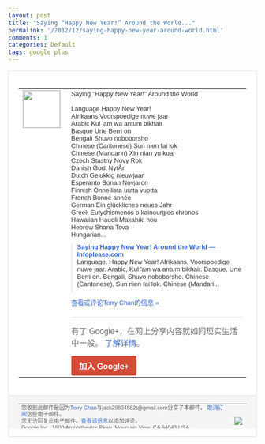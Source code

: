 ```yaml
---
layout: post
title: "Saying “Happy New Year!” Around the World..."
permalink: '/2012/12/saying-happy-new-year-around-world.html'
comments: 1
categories: Default
tags: google plus
---
```

<!-- X-Notifications: 1:bcdc3b6c30000000 -->

<div style="border:solid 1px #dfdfdf;color:#686868;font:13px Arial"><div style="background-color:#fff;padding:20px;"><table cellpadding="0" cellspacing="0"><tr><td style="padding-right:15px;vertical-align:top"><a href="https://plus.google.com/_/notifications/emlink?emr=14900066512970582018&amp;emid=COjcm434xLQCFWGZTAodHHMAAA&amp;path=%2F108643996575278738906&amp;dt=1356967027605&amp;uob=8"><img height="75" src="https://lh3.googleusercontent.com/-KKRGTyJ5Bl0/AAAAAAAAAAI/AAAAAAAAtnY/R4QEWIp3Ur0/s75-c-k-a/photo.jpg" style="border:solid 1px #cccccc;" width="75"/></a></td><td style="width:578px;color:#333;font:13px Arial;vertical-align:top"><div style="padding-bottom:10px">Saying "Happy New Year!" Around the World<br/><br/>Language	Happy New Year!<br/>Afrikaans	Voors<wbr/>poedige nuwe jaar<br/>Arabic	Kul 'am wa antum bikhair<br/>Basque	Urte Berri on<br/>Bengali	Shuvo noboborsho<br/>Chinese (Cantonese)	Sun nien fai lok<br/>Chinese (Mandarin)	Xin nian yu kuai<br/>Czech	Stastny Novy Rok<br/>Danish	Godt NytÅr<br/>Dutch	Gelukkig nieuwjaar<br/>Esperanto	B<wbr/>onan Novjaron<br/>Finnish	Onne<wbr/>llista uutta vuotta<br/>French	Bonne année<br/>German	Ein glückliches neues Jahr<br/>Greek	Eutychisme<wbr/>nos o kainourgios chronos<br/>Hawaiian	Hauo<wbr/>li Makahiki hou<br/>Hebrew	Shana Tova<br/>Hungarian...</div><div style="margin-bottom:10px;padding-left:10px; border-left:2px solid #EAEAEA"><span style="margin-right:5px"><a href="http://www.infoplease.com/ipa/A0923039.html#ixzz2GdvWzeJv" style="color:#3366CC;text-decoration:none"><span style="font-weight:bold">Saying Happy New Year! Around the World — Infoplease.com</span></a><div style="padding-bottom:10px">Language, Happy New Year! Afrikaans, Voorspoedige nuwe jaar. Arabic, Kul 'am wa antum bikhair. Basque, Urte Berri on. Bengali, Shuvo noboborsho. Chinese (Cantonese), Sun nien fai lok. Chinese (Mandari...</div></span></div><a href="https://plus.google.com/_/notifications/emlink?emr=14900066512970582018&amp;emid=COjcm434xLQCFWGZTAodHHMAAA&amp;path=%2F108643996575278738906%2Fposts%2FFcmBHbiiJd2%3Fgpinv%3DAMIXal8Z5mXupBOHkyE8nH99egiDVUvhIBcR1XWkrjQNQtDAshBOJXJ6_uYzIY4c8aoQIAmPywzWBRO4HDinwtp8bPSAJOu_6giSSyXLWuFiAV_i-AIezPY&amp;dt=1356967027605&amp;uob=8" style="color:#3366CC;text-decoration:none">查看或评论Terry Chan的信息 »</a><div style="margin-top:20px;border-top:solid 1px #dfdfdf"><div style="padding:15px 0;color:#686868;font:16px Arial">有了 Google+，在网上分享内容就如同现实生活中一般。 <a href="http://www.google.com/+/learnmore/" style="color:#3366CC;text-decoration:none">了解详情</a>。</div><a href="https://plus.google.com/_/notifications/emlink?emr=14900066512970582018&amp;emid=COjcm434xLQCFWGZTAodHHMAAA&amp;path=%2F%3Fgpinv%3DAMIXal8Z5mXupBOHkyE8nH99egiDVUvhIBcR1XWkrjQNQtDAshBOJXJ6_uYzIY4c8aoQIAmPywzWBRO4HDinwtp8bPSAJOu_6giSSyXLWuFiAV_i-AIezPY&amp;dt=1356967027605&amp;uob=8" style="display:inline-block;padding:7px 15px;background-color:#d44b38; color:#fff;font-size:16px; font-weight:bold;border-radius:2px;-webkit-border-radius:2px; -moz-border-radius:2px;border:solid 1px #c43b28; white-space:nowrap;text-decoration:none">加入 Google+</a></div></td></tr></table></div><div style="border-top:solid 1px #dfdfdf;padding:0 20px; background-color:#f5f5f5"><table cellpadding="0" cellspacing="0" style="height:50px"><tbody><tr><td style="vertical-align:middle;width:100%; color:#636363;font:11px Arial; line-height:120%">您收到此邮件是因为<a href="https://plus.google.com/_/notifications/emlink?emr=14900066512970582018&amp;emid=COjcm434xLQCFWGZTAodHHMAAA&amp;path=%2F108643996575278738906%3Fgpinv%3DAMIXal8Z5mXupBOHkyE8nH99egiDVUvhIBcR1XWkrjQNQtDAshBOJXJ6_uYzIY4c8aoQIAmPywzWBRO4HDinwtp8bPSAJOu_6giSSyXLWuFiAV_i-AIezPY&amp;dt=1356967027605&amp;uob=8" style="color:#3366CC;text-decoration:none">Terry Chan</a>与jack29834582t@gmail.com分享了本邮件。 <a href="https://plus.google.com/_/notifications/emlink?emr=14900066512970582018&amp;emid=COjcm434xLQCFWGZTAodHHMAAA&amp;path=%2F_%2Fnonplus%2Femailsettings%3Fgpinv%3DAMIXal8Z5mXupBOHkyE8nH99egiDVUvhIBcR1XWkrjQNQtDAshBOJXJ6_uYzIY4c8aoQIAmPywzWBRO4HDinwtp8bPSAJOu_6giSSyXLWuFiAV_i-AIezPY%26est%3DADH5u8Uo7Gqx3WngpI3PqpPViaXu_0k0Y5aydFZLWYTjZ_n1oJ6CAOpkk7kxUtOGxxkgBitzifA7Nff4wv011GDA5MqXu0aRNiv3S4ayEIS7nK_N4MXc0UGZkzEDdnI4T4wG5zSTHNvUSsNHme56L3wVNIm-P-fKCw&amp;dt=1356967027605&amp;uob=8" style="color:#3366CC;text-decoration:none">取消订阅</a>这些电子邮件。<br>您无法回复此电子邮件。<a href="https://plus.google.com/_/notifications/emlink?emr=14900066512970582018&amp;emid=COjcm434xLQCFWGZTAodHHMAAA&amp;path=%2F108643996575278738906%2Fposts%2FFcmBHbiiJd2%3Fgpinv%3DAMIXal8Z5mXupBOHkyE8nH99egiDVUvhIBcR1XWkrjQNQtDAshBOJXJ6_uYzIY4c8aoQIAmPywzWBRO4HDinwtp8bPSAJOu_6giSSyXLWuFiAV_i-AIezPY&amp;dt=1356967027605&amp;uob=8" style="color:#3366CC;text-decoration:none">查看该信息</a>以添加评论。<br/>Google Inc., 1600 Amphitheatre Pkwy, Mountain View, CA 94043 USA<br/></br></td><td><img src="https://ssl.gstatic.com/s2/oz/images/notifications/logo/google-plus-6617a72bb36cc548861652780c9e6ff1.png"/></td></tr></tbody></table></div></div>